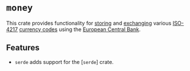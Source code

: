 # `money`

<!-- cargo-rdme start -->

This crate provides functionality for [storing](Money) and [exchanging](ExchangeRates) various [ISO-4217](https://www.iso.org/iso-4217-currency-codes.html) [currency codes](Currency) using the [European Central Bank](https://www.ecb.europa.eu/stats/policy_and_exchange_rates/euro_reference_exchange_rates/).

## Features

* `serde` adds support for the [`serde`] crate.

<!-- cargo-rdme end -->
